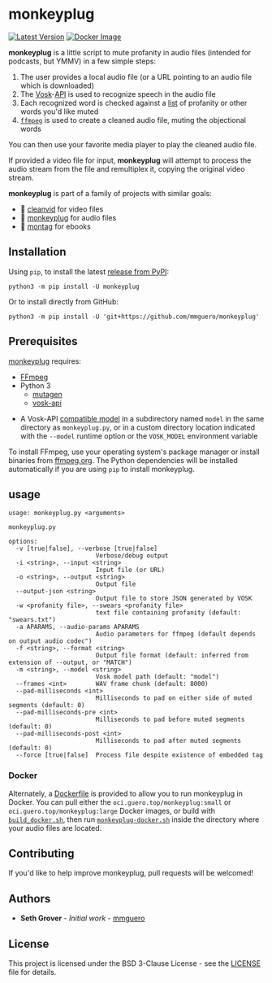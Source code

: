 # monkeyplug

[![Latest Version](https://img.shields.io/pypi/v/monkeyplug)](https://pypi.python.org/pypi/monkeyplug/) [![Docker Image](https://github.com/mmguero/monkeyplug/workflows/monkeyplug-build-push-ghcr/badge.svg)](https://github.com/mmguero/monkeyplug/pkgs/container/monkeyplug)

**monkeyplug** is a little script to mute profanity in audio files (intended for podcasts, but YMMV) in a few simple steps:

1. The user provides a local audio file (or a URL pointing to an audio file which is downloaded)
2. The [Vosk](https://alphacephei.com/vosk/)-[API](https://github.com/alphacep/vosk-api) is used to recognize speech in the audio file
3. Each recognized word is checked against a [list](./src/monkeyplug/swears.txt) of profanity or other words you'd like muted
4. [`ffmpeg`](https://www.ffmpeg.org/) is used to create a cleaned audio file, muting the objectional words

You can then use your favorite media player to play the cleaned audio file.

If provided a video file for input, **monkeyplug** will attempt to process the audio stream from the file and remultiplex it, copying the original video stream. 

**monkeyplug** is part of a family of projects with similar goals:

* 📼 [cleanvid](https://github.com/mmguero/cleanvid) for video files
* 🎤 [monkeyplug](https://github.com/mmguero/monkeyplug) for audio files
* 📕 [montag](https://github.com/mmguero/montag) for ebooks

## Installation

Using `pip`, to install the latest [release from PyPI](https://pypi.org/project/monkeyplug/):

```
python3 -m pip install -U monkeyplug
```

Or to install directly from GitHub:


```
python3 -m pip install -U 'git+https://github.com/mmguero/monkeyplug'
```

## Prerequisites

[monkeyplug](./src/monkeyplug/monkeyplug.py) requires:

* [FFmpeg](https://www.ffmpeg.org)
* Python 3
    - [mutagen](https://github.com/quodlibet/mutagen)
    - [vosk-api](https://github.com/alphacep/vosk-api)
+ A Vosk-API [compatible model](https://alphacephei.com/vosk/models) in a subdirectory named `model` in the same directory as `monkeyplug.py`, or in a custom directory location indicated with the `--model` runtime option or the `VOSK_MODEL` environment variable

To install FFmpeg, use your operating system's package manager or install binaries from [ffmpeg.org](https://www.ffmpeg.org/download.html). The Python dependencies will be installed automatically if you are using `pip` to install monkeyplug.

## usage

```
usage: monkeyplug.py <arguments>

monkeyplug.py

options:
  -v [true|false], --verbose [true|false]
                        Verbose/debug output
  -i <string>, --input <string>
                        Input file (or URL)
  -o <string>, --output <string>
                        Output file
  --output-json <string>
                        Output file to store JSON generated by VOSK
  -w <profanity file>, --swears <profanity file>
                        text file containing profanity (default: "swears.txt")
  -a APARAMS, --audio-params APARAMS
                        Audio parameters for ffmpeg (default depends on output audio codec")
  -f <string>, --format <string>
                        Output file format (default: inferred from extension of --output, or "MATCH")
  -m <string>, --model <string>
                        Vosk model path (default: "model")
  --frames <int>        WAV frame chunk (default: 8000)
  --pad-milliseconds <int>
                        Milliseconds to pad on either side of muted segments (default: 0)
  --pad-milliseconds-pre <int>
                        Milliseconds to pad before muted segments (default: 0)
  --pad-milliseconds-post <int>
                        Milliseconds to pad after muted segments (default: 0)
  --force [true|false]  Process file despite existence of embedded tag
```

### Docker

Alternately, a [Dockerfile](./docker/Dockerfile) is provided to allow you to run monkeyplug in Docker. You can pull either the `oci.guero.top/monkeyplug:small` or `oci.guero.top/monkeyplug:large` Docker images, or build with [`build_docker.sh`](./docker/build_docker.sh), then run [`monkeyplug-docker.sh`](./docker/monkeyplug-docker.sh) inside the directory where your audio files are located.

## Contributing

If you'd like to help improve monkeyplug, pull requests will be welcomed!

## Authors

* **Seth Grover** - *Initial work* - [mmguero](https://github.com/mmguero)

## License

This project is licensed under the BSD 3-Clause License - see the [LICENSE](LICENSE) file for details.
